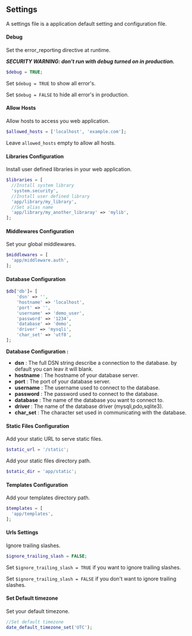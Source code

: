 ## Settings

  A settings file is a application default setting and configuration file.

#### Debug

  Set the error_reporting directive at runtime.

  ***SECURITY WARNING: don't run with debug turned on in production.***

```php
$debug = TRUE;
```
  Set `$debug = TRUE` to show all error's.

  Set `$debug = FALSE` to hide all error's in production.


#### Allow Hosts

  Allow hosts to access you web application.

```php
$allowed_hosts = ['localhost', 'example.com'];
```

  Leave `allowed_hosts` empty to allow all hosts.


#### Libraries Configuration

  Install user defined libraries in your web application.

```php
$libraries = [
  //Install system library
  'system.security',
  //Install user defined library
  'app/library/my_library',
  //Set alias name
  'app/library/my_another_libraray' => 'mylib',
];
```

  
#### Middlewares Configuration

  Set your global middlewares.

```php
$middlewares = [
  'app/middleware.auth',
];
```

#### Database Configuration

```php
$db['db']= [
    'dsn' => '',
    'hostname' => 'localhost',
    'port' => '',
    'username' => 'demo_user',
    'password' => '1234',
    'database' => 'demo',
    'driver' => 'mysqli',
    'char_set' => 'utf8',
];
```

  **Database Configuration :**

  - **dsn** : The full DSN string describe a connection to the database. by default you can leav it will blank.
  - **hostname** : The hostname of your database server.
  - **port** : The port of your database server.
  - **username** : The username used to connect to the database.
  - **password** : The password used to connect to the database.
  - **database** : The name of the database you want to connect to.
  - **driver** : The name of the database driver (mysqli,pdo,sqlite3).
  - **char_set** : The character set used in communicating with the database.


#### Static Files Configuration

  Add your static URL to serve static files.

```php
$static_url = '/static';
```

  Add your static files directory path.

```php
$static_dir = 'app/static';
```


#### Templates Configuration

  Add your templates directory path.

```php
$templates = [
  'app/templates',
];
```

#### Urls Settings

  Ignore trailing slashes.

```php
$ignore_trailing_slash = FALSE;
```

  Set `$ignore_trailing_slash = TRUE` if you want to ignore trailing slashes.

  Set `$ignore_trailing_slash = FALSE` if you don't want to ignore trailing slashes.


#### Set Default timezone

  Set your default timezone.

```php
//Set default timezone
date_default_timezone_set('UTC');
```
